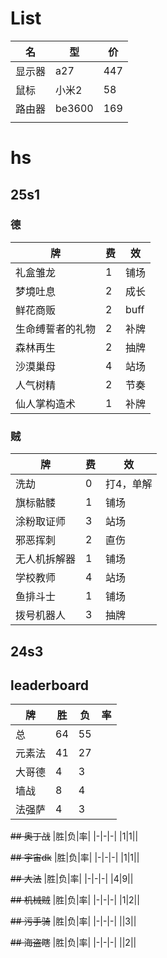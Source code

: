 # List
|名|型|价|
|-|-|-|
|显示器|a27|447|
|鼠标|小米2|58|
|路由器|be3600|169|
||||


# hs

## 25s1
### 德
牌|费|效
-|-|-
礼盒雏龙|1|铺场
梦境吐息|2|成长
鲜花商贩|2|buff
生命缚誓者的礼物|2|补牌
森林再生|2|抽牌
沙漠巢母|4|站场
人气树精|2|节奏
仙人掌构造术|1|补牌

### 贼
牌|费|效
-|-|-
洗劫|0|打4，单解
旗标骷髅|1|铺场
涂粉取证师|3|站场
邪恶挥刺|2|直伤
无人机拆解器|1|铺场
学校教师|4|站场
鱼排斗士|1|铺场
拨号机器人|3|抽牌

## 24s3

## leaderboard
|牌|胜|负|率|
|-|-|-|-|
|总|64|55||
|元素法|41|27||
|大哥德|4|3||
|墙战|8|4||
|法强萨|4|3||


~~## 奥丁战~~
|胜|负|率|
|-|-|-|
|1|1||

~~## 宇宙dk~~
|胜|负|率|
|-|-|-|
|1|1||

~~## 大法~~
|胜|负|率|
|-|-|-|
|4|9||

~~## 机械贼~~
|胜|负|率|
|-|-|-|
|1|2||

~~## 污手骑~~
|胜|负|率|
|-|-|-|
||3||

~~## 海盗瞎~~
|胜|负|率|
|-|-|-|
||2||
